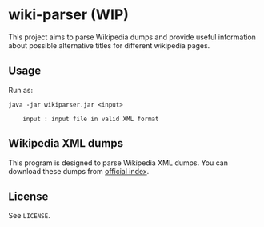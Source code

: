 # wiki-parser (WIP)

This project aims to parse Wikipedia dumps and provide useful information about possible alternative titles for different wikipedia pages.

## Usage

Run as:

```
java -jar wikiparser.jar <input>

    input : input file in valid XML format
```

## Wikipedia XML dumps

This program is designed to parse Wikipedia XML dumps. You can download these dumps from [official index](dumps.wikimedia.org/enwiki/latest/).

## License

See `LICENSE`.